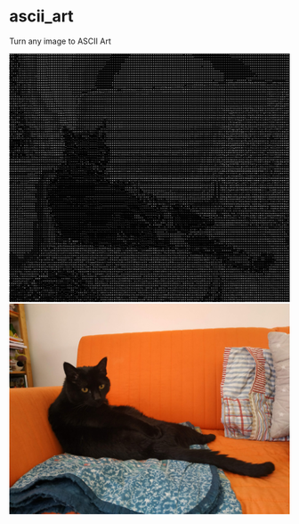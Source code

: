 # ascii_art
 Turn any image to ASCII Art

![Original image](https://raw.githubusercontent.com/carlostojal/ascii_art/master/data/out.png)
![ASCII Art](https://raw.githubusercontent.com/carlostojal/ascii_art/master/data/cat.jpg)
